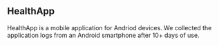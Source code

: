 ## HealthApp

HealthApp is a mobile application for Andriod devices. We collected the application logs from an Android smartphone after 10+ days of use. 

